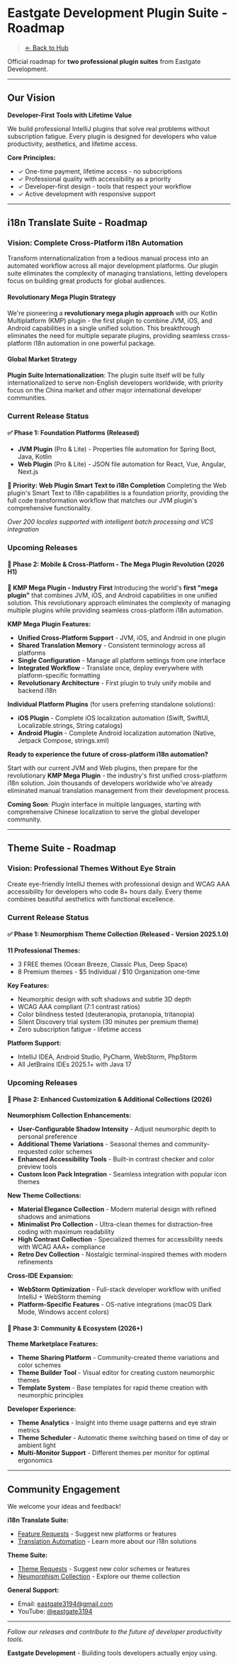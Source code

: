 # Eastgate Development Plugin Suite - Roadmap

> [← Back to Hub](README.md)

Official roadmap for **two professional plugin suites** from Eastgate Development.

---

## Our Vision

**Developer-First Tools with Lifetime Value**

We build professional IntelliJ plugins that solve real problems without subscription fatigue. Every plugin is designed for developers who value productivity, aesthetics, and lifetime access.

**Core Principles:**
- ✓ One-time payment, lifetime access - no subscriptions
- ✓ Professional quality with accessibility as a priority
- ✓ Developer-first design - tools that respect your workflow
- ✓ Active development with responsive support

---

## i18n Translate Suite - Roadmap

### Vision: Complete Cross-Platform i18n Automation

Transform internationalization from a tedious manual process into an automated workflow across all major development platforms. Our plugin suite eliminates the complexity of managing translations, letting developers focus on building great products for global audiences.

#### Revolutionary Mega Plugin Strategy

We're pioneering a **revolutionary mega plugin approach** with our Kotlin Multiplatform (KMP) plugin - the first plugin to combine JVM, iOS, and Android capabilities in a single unified solution. This breakthrough eliminates the need for multiple separate plugins, providing seamless cross-platform i18n automation in one powerful package.

#### Global Market Strategy

**Plugin Suite Internationalization**: The plugin suite itself will be fully internationalized to serve non-English developers worldwide, with priority focus on the China market and other major international developer communities.

### Current Release Status

#### ✅ Phase 1: Foundation Platforms (Released)
- **JVM Plugin** (Pro & Lite) - Properties file automation for Spring Boot, Java, Kotlin
- **Web Plugin** (Pro & Lite) - JSON file automation for React, Vue, Angular, Next.js

**🎯 Priority: Web Plugin Smart Text to i18n Completion**
Completing the Web plugin's Smart Text to i18n capabilities is a foundation priority, providing the full code transformation workflow that matches our JVM plugin's comprehensive functionality.

*Over 200 locales supported with intelligent batch processing and VCS integration*

### Upcoming Releases

#### 🎯 Phase 2: Mobile & Cross-Platform - The Mega Plugin Revolution (2026 H1)

**🚀 KMP Mega Plugin - Industry First**
Introducing the world's **first "mega plugin"** that combines JVM, iOS, and Android capabilities in one unified solution. This revolutionary approach eliminates the complexity of managing multiple plugins while providing seamless cross-platform i18n automation.

**KMP Mega Plugin Features:**
- **Unified Cross-Platform Support** - JVM, iOS, and Android in one plugin
- **Shared Translation Memory** - Consistent terminology across all platforms
- **Single Configuration** - Manage all platform settings from one interface
- **Integrated Workflow** - Translate once, deploy everywhere with platform-specific formatting
- **Revolutionary Architecture** - First plugin to truly unify mobile and backend i18n

**Individual Platform Plugins** (for users preferring standalone solutions):
- **iOS Plugin** - Complete iOS localization automation (Swift, SwiftUI, Localizable.strings, String catalogs)
- **Android Plugin** - Complete Android localization automation (Native, Jetpack Compose, strings.xml)

**Ready to experience the future of cross-platform i18n automation?**

Start with our current JVM and Web plugins, then prepare for the revolutionary **KMP Mega Plugin** - the industry's first unified cross-platform i18n solution. Join thousands of developers worldwide who've already eliminated manual translation management from their development process.

**Coming Soon**: Plugin interface in multiple languages, starting with comprehensive Chinese localization to serve the global developer community.

---

## Theme Suite - Roadmap

### Vision: Professional Themes Without Eye Strain

Create eye-friendly IntelliJ themes with professional design and WCAG AAA accessibility for developers who code 8+ hours daily. Every theme combines beautiful aesthetics with functional excellence.

### Current Release Status

#### ✅ Phase 1: Neumorphism Theme Collection (Released - Version 2025.1.0)

**11 Professional Themes:**
- 3 FREE themes (Ocean Breeze, Classic Plus, Deep Space)
- 8 Premium themes - $5 Individual / $10 Organization one-time

**Key Features:**
- Neumorphic design with soft shadows and subtle 3D depth
- WCAG AAA compliant (7:1 contrast ratios)
- Color blindness tested (deuteranopia, protanopia, tritanopia)
- Silent Discovery trial system (30 minutes per premium theme)
- Zero subscription fatigue - lifetime access

**Platform Support:**
- IntelliJ IDEA, Android Studio, PyCharm, WebStorm, PhpStorm
- All JetBrains IDEs 2025.1+ with Java 17

### Upcoming Releases

#### 🎯 Phase 2: Enhanced Customization & Additional Collections (2026)

**Neumorphism Collection Enhancements:**
- **User-Configurable Shadow Intensity** - Adjust neumorphic depth to personal preference
- **Additional Theme Variations** - Seasonal themes and community-requested color schemes
- **Enhanced Accessibility Tools** - Built-in contrast checker and color preview tools
- **Custom Icon Pack Integration** - Seamless integration with popular icon themes

**New Theme Collections:**
- **Material Elegance Collection** - Modern material design with refined shadows and animations
- **Minimalist Pro Collection** - Ultra-clean themes for distraction-free coding with maximum readability
- **High Contrast Collection** - Specialized themes for accessibility needs with WCAG AAA+ compliance
- **Retro Dev Collection** - Nostalgic terminal-inspired themes with modern refinements

**Cross-IDE Expansion:**
- **WebStorm Optimization** - Full-stack developer workflow with unified IntelliJ + WebStorm theming
- **Platform-Specific Features** - OS-native integrations (macOS Dark Mode, Windows accent colors)

#### 🎯 Phase 3: Community & Ecosystem (2026+)

**Theme Marketplace Features:**
- **Theme Sharing Platform** - Community-created theme variations and color schemes
- **Theme Builder Tool** - Visual editor for creating custom neumorphic themes
- **Template System** - Base templates for rapid theme creation with neumorphic principles

**Developer Experience:**
- **Theme Analytics** - Insight into theme usage patterns and eye strain metrics
- **Theme Scheduler** - Automatic theme switching based on time of day or ambient light
- **Multi-Monitor Support** - Different themes per monitor for optimal ergonomics

---

## Community Engagement

We welcome your ideas and feedback!

**i18n Translate Suite:**
- [Feature Requests](https://github.com/eastgatedev/plugin-community/issues/new/choose) - Suggest new platforms or features
- [Translation Automation](docs/i18n-translate-suite/README.md) - Learn more about our i18n solutions

**Theme Suite:**
- [Theme Requests](https://github.com/eastgatedev/plugin-community/issues/new/choose) - Suggest new color schemes or features
- [Neumorphism Collection](docs/theme-suite/README.md) - Explore our theme collection

**General Support:**
- Email: eastgate3194@gmail.com
- YouTube: [@eastgate3194](https://www.youtube.com/@eastgate3194)

---

*Follow our releases and contribute to the future of developer productivity tools.*

**Eastgate Development** - Building tools developers actually enjoy using.
